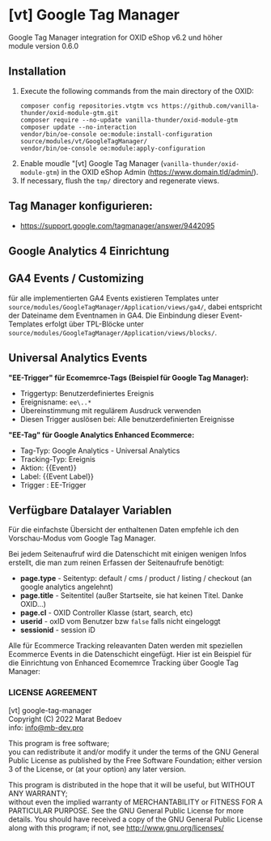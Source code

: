 # [vt] Google Tag Manager  
Google Tag Manager integration for OXID eShop v6.2 und höher  
module version 0.6.0

## Installation
1. Execute the following commands from the main directory of the OXID:
   ```
   composer config repositories.vtgtm vcs https://github.com/vanilla-thunder/oxid-module-gtm.git
   composer require --no-update vanilla-thunder/oxid-module-gtm
   composer update --no-interaction
   vendor/bin/oe-console oe:module:install-configuration source/modules/vt/GoogleTagManager/
   vendor/bin/oe-console oe:module:apply-configuration
   ```
2. Enable moudle "[vt] Google Tag Manager (`vanilla-thunder/oxid-module-gtm`) in the OXID eShop Admin (https://www.domain.tld/admin/).
3. If necessary, flush the `tmp/` directory and regenerate views.

## Tag Manager konfigurieren:
+ https://support.google.com/tagmanager/answer/9442095

## Google Analytics 4 Einrichtung

## GA4 Events / Customizing
für alle implementierten GA4 Events existieren Templates unter `source/modules/GoogleTagManager/Application/views/ga4/`, dabei entspricht der Dateiname dem Eventnamen in GA4. 
Die Einbindung dieser Event-Templates erfolgt über TPL-Blöcke unter `source/modules/GoogleTagManager/Application/views/blocks/`.   

## Universal Analytics Events

**"EE-Trigger" für Ecomemrce-Tags (Beispiel für Google Tag Manager):**
+ Triggertyp: Benutzerdefiniertes Ereignis
+ Ereignisname: ``ee\..*``
+ Übereinstimmung mit regulärem Ausdruck verwenden
+ Diesen Trigger auslösen bei: Alle benutzerdefinierten Ereignisse

**"EE-Tag" für Google Analytics Enhanced Ecommerce:**
+ Tag-Typ: Google Analytics - Universal Analytics
+ Tracking-Typ: Ereignis
+ Aktion: {{Event}}
+ Label: {{Event Label}}
+ Trigger : EE-Trigger

## Verfügbare Datalayer Variablen 
Für die einfachste Übersicht der enthaltenen Daten empfehle ich den Vorschau-Modus vom Google Tag Manager.

Bei jedem Seitenaufruf wird die Datenschicht mit einigen wenigen Infos erstellt, die man zum reinen Erfassen der Seitenaufrufe benötigt:
 + **page.type** - Seitentyp: default / cms / product / listing / checkout (an google analytics angelehnt) 
 + **page.title** - Seitentitel (außer Startseite, sie hat keinen Titel. Danke OXID...)
 + **page.cl** - OXID Controller Klasse (start, search, etc)
 + **userid** - oxID vom Benutzer bzw `false` falls nicht eingeloggt
 + **sessionid** - session iD
 
Alle für Ecommerce Tracking releavanten Daten werden mit speziellen Ecommerce Events in die Datenschicht eingefügt.
Hier ist ein Beispiel für die Einrichtung von Enhanced Ecomemrce Tracking über Google Tag Manager:




### LICENSE AGREEMENT
   [vt] google-tag-manager  
   Copyright (C) 2022 Marat Bedoev  
   info:  info@mb-dev.pro  
  
   This program is free software;  
   you can redistribute it and/or modify it under the terms of the GNU General Public License as published by the Free Software Foundation;
   either version 3 of the License, or (at your option) any later version.
  
   This program is distributed in the hope that it will be useful, but WITHOUT ANY WARRANTY;  
   without even the implied warranty of MERCHANTABILITY or FITNESS FOR A PARTICULAR PURPOSE. See the GNU General Public License for more details.
   You should have received a copy of the GNU General Public License along with this program; if not, see <http://www.gnu.org/licenses/>